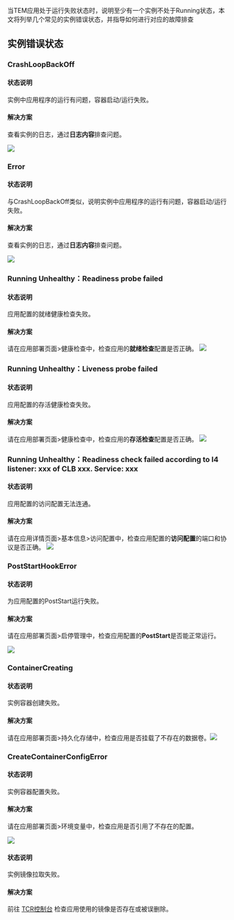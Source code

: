 当TEM应用处于运行失败状态时，说明至少有一个实例不处于Running状态，本文将列举几个常见的实例错误状态，并指导如何进行对应的故障排查

## 实例错误状态

### CrashLoopBackOff

#### 状态说明
实例中应用程序的运行有问题，容器启动/运行失败。

#### 解决方案
查看实例的日志，通过**日志内容**排查问题。

![](https://qcloudimg.tencent-cloud.cn/raw/34a8a91db77244e0262d162a9040f36e.png)

### Error

#### 状态说明
与CrashLoopBackOff类似，说明实例中应用程序的运行有问题，容器启动/运行失败。

#### 解决方案
查看实例的日志，通过**日志内容**排查问题。

![](https://qcloudimg.tencent-cloud.cn/raw/7a7517f08d6084f81636a02bf18b3e33.png)

### Running Unhealthy：Readiness probe failed

#### 状态说明
应用配置的就绪健康检查失败。

#### 解决方案
请在应用部署页面>健康检查中，检查应用的**就绪检查**配置是否正确。
![](https://qcloudimg.tencent-cloud.cn/raw/64f286deaeeb89cb75134c8bdee8728b.png)

### Running Unhealthy：Liveness probe failed

#### 状态说明
应用配置的存活健康检查失败。

#### 解决方案
请在应用部署页面>健康检查中，检查应用的**存活检查**配置是否正确。
![](https://qcloudimg.tencent-cloud.cn/raw/5ce2fa1f8e286d5203850a07f98fbe14.png)

### Running Unhealthy：Readiness check failed according to l4 listener: xxx of CLB xxx. Service: xxx

#### 状态说明
应用配置的访问配置无法连通。

#### 解决方案
请在应用详情页面>基本信息>访问配置中，检查应用配置的**访问配置**的端口和协议是否正确。
![](https://qcloudimg.tencent-cloud.cn/raw/2ff77b7003de14f060c5fbebd9337df2.jpg)

### PostStartHookError

#### 状态说明
为应用配置的PostStart运行失败。

#### 解决方案
请在应用部署页面>启停管理中，检查应用配置的**PostStart**是否能正常运行。

![](https://qcloudimg.tencent-cloud.cn/raw/3ce766f11d339bab23feedee5eec885a.png)

### ContainerCreating

#### 状态说明
实例容器创建失败。

#### 解决方案
请在应用部署页面>持久化存储中，检查应用是否挂载了不存在的数据卷。![](https://qcloudimg.tencent-cloud.cn/raw/ea34cc516fa202e403994d0e2fbc9f3f.png)

### CreateContainerConfigError

#### 状态说明
实例容器配置失败。

#### 解决方案
请在应用部署页面>环境变量中，检查应用是否引用了不存在的配置。

![](https://qcloudimg.tencent-cloud.cn/raw/7c41d941a559509f4f895e121434ea3d.png)

#### 状态说明
实例镜像拉取失败。

#### 解决方案
前往 [TCR控制台](https://console.cloud.tencent.com/tcr/repository?rid=1) 检查应用使用的镜像是否存在或被误删除。
